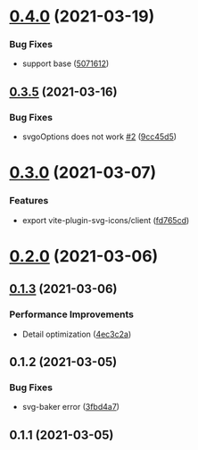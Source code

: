 # [0.4.0](https://github.com/anncwb/vite-plugin-svg-icons/compare/v0.3.5...v0.4.0) (2021-03-19)

### Bug Fixes

- support base ([5071612](https://github.com/anncwb/vite-plugin-svg-icons/commit/5071612cc03719f23f2b484331a814c9d8ba4ff1))

## [0.3.5](https://github.com/anncwb/vite-plugin-svg-icons/compare/v0.3.0...v0.3.5) (2021-03-16)

### Bug Fixes

- svgoOptions does not work [#2](https://github.com/anncwb/vite-plugin-svg-icons/issues/2) ([9cc45d5](https://github.com/anncwb/vite-plugin-svg-icons/commit/9cc45d51a08d00d23dfc698401e4e7a77eb1281f))

# [0.3.0](https://github.com/anncwb/vite-plugin-svg-icons/compare/v0.2.0...v0.3.0) (2021-03-07)

### Features

- export vite-plugin-svg-icons/client ([fd765cd](https://github.com/anncwb/vite-plugin-svg-icons/commit/fd765cd6ec90ad28dd279ac569fcd3ad3da323f8))

# [0.2.0](https://github.com/anncwb/vite-plugin-svg-icons/compare/v0.1.3...v0.2.0) (2021-03-06)

## [0.1.3](https://github.com/anncwb/vite-plugin-svg-icons/compare/v0.1.2...v0.1.3) (2021-03-06)

### Performance Improvements

- Detail optimization ([4ec3c2a](https://github.com/anncwb/vite-plugin-svg-icons/commit/4ec3c2a53a2b38800fe0af55702317a3f85934de))

## 0.1.2 (2021-03-05)

### Bug Fixes

- svg-baker error ([3fbd4a7](https://github.com/anncwb/vite-plugin-svg-icons/commit/3fbd4a7887955e41f41614d2c650fbd84a588967))

## 0.1.1 (2021-03-05)
